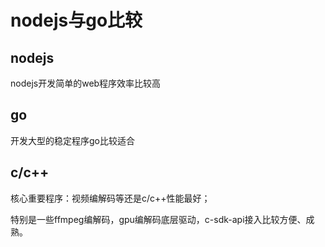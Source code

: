 # nodejs与go比较

## nodejs

nodejs开发简单的web程序效率比较高

## go

开发大型的稳定程序go比较适合

## c/c++

核心重要程序：视频编解码等还是c/c++性能最好；

特别是一些ffmpeg编解码，gpu编解码底层驱动，c-sdk-api接入比较方便、成熟。
